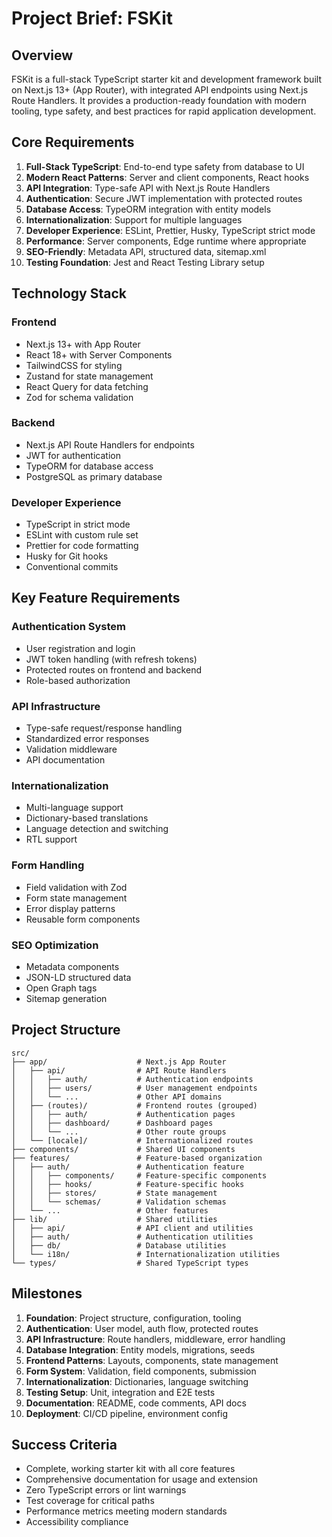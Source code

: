 # Project Brief: FSKit

## Overview

FSKit is a full-stack TypeScript starter kit and development framework built on Next.js 13+ (App Router), with integrated API endpoints using Next.js Route Handlers. It provides a production-ready foundation with modern tooling, type safety, and best practices for rapid application development.

## Core Requirements

1. **Full-Stack TypeScript**: End-to-end type safety from database to UI
2. **Modern React Patterns**: Server and client components, React hooks
3. **API Integration**: Type-safe API with Next.js Route Handlers
4. **Authentication**: Secure JWT implementation with protected routes
5. **Database Access**: TypeORM integration with entity models
6. **Internationalization**: Support for multiple languages
7. **Developer Experience**: ESLint, Prettier, Husky, TypeScript strict mode
8. **Performance**: Server components, Edge runtime where appropriate
9. **SEO-Friendly**: Metadata API, structured data, sitemap.xml
10. **Testing Foundation**: Jest and React Testing Library setup

## Technology Stack

### Frontend

- Next.js 13+ with App Router
- React 18+ with Server Components
- TailwindCSS for styling
- Zustand for state management
- React Query for data fetching
- Zod for schema validation

### Backend

- Next.js API Route Handlers for endpoints
- JWT for authentication
- TypeORM for database access
- PostgreSQL as primary database

### Developer Experience

- TypeScript in strict mode
- ESLint with custom rule set
- Prettier for code formatting
- Husky for Git hooks
- Conventional commits

## Key Feature Requirements

### Authentication System

- User registration and login
- JWT token handling (with refresh tokens)
- Protected routes on frontend and backend
- Role-based authorization

### API Infrastructure

- Type-safe request/response handling
- Standardized error responses
- Validation middleware
- API documentation

### Internationalization

- Multi-language support
- Dictionary-based translations
- Language detection and switching
- RTL support

### Form Handling

- Field validation with Zod
- Form state management
- Error display patterns
- Reusable form components

### SEO Optimization

- Metadata components
- JSON-LD structured data
- Open Graph tags
- Sitemap generation

## Project Structure

```
src/
├── app/                    # Next.js App Router
│   ├── api/                # API Route Handlers
│   │   ├── auth/           # Authentication endpoints
│   │   ├── users/          # User management endpoints
│   │   └── ...             # Other API domains
│   ├── (routes)/           # Frontend routes (grouped)
│   │   ├── auth/           # Authentication pages
│   │   ├── dashboard/      # Dashboard pages
│   │   └── ...             # Other route groups
│   └── [locale]/           # Internationalized routes
├── components/             # Shared UI components
├── features/               # Feature-based organization
│   ├── auth/               # Authentication feature
│   │   ├── components/     # Feature-specific components
│   │   ├── hooks/          # Feature-specific hooks
│   │   ├── stores/         # State management
│   │   └── schemas/        # Validation schemas
│   └── ...                 # Other features
├── lib/                    # Shared utilities
│   ├── api/                # API client and utilities
│   ├── auth/               # Authentication utilities
│   ├── db/                 # Database utilities
│   └── i18n/               # Internationalization utilities
└── types/                  # Shared TypeScript types
```

## Milestones

1. **Foundation**: Project structure, configuration, tooling
2. **Authentication**: User model, auth flow, protected routes
3. **API Infrastructure**: Route handlers, middleware, error handling
4. **Database Integration**: Entity models, migrations, seeds
5. **Frontend Patterns**: Layouts, components, state management
6. **Form System**: Validation, field components, submission
7. **Internationalization**: Dictionaries, language switching
8. **Testing Setup**: Unit, integration and E2E tests
9. **Documentation**: README, code comments, API docs
10. **Deployment**: CI/CD pipeline, environment config

## Success Criteria

- Complete, working starter kit with all core features
- Comprehensive documentation for usage and extension
- Zero TypeScript errors or lint warnings
- Test coverage for critical paths
- Performance metrics meeting modern standards
- Accessibility compliance
